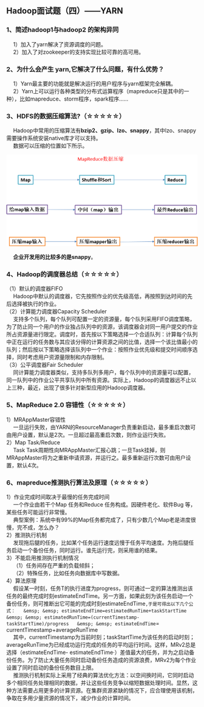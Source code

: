 ## Hadoop面试题（四）——YARN  

### 1、简述hadoop1与hadoop2 的架构异同  
&emsp; 1）加入了yarn解决了资源调度的问题。  
&emsp; 2）加入了对zookeeper的支持实现比较可靠的高可用。  
    
### 2、为什么会产生 yarn,它解决了什么问题，有什么优势？  
&emsp; 1）Yarn最主要的功能就是解决运行的用户程序与yarn框架完全解耦。  
&emsp; 2）Yarn上可以运行各种类型的分布式运算程序（mapreduce只是其中的一种），比如mapreduce、storm程序，spark程序……  

### 3、HDFS的数据压缩算法?（☆☆☆☆☆）  
&emsp; Hadoop中常用的压缩算法有**bzip2、gzip、lzo、snappy**，其中lzo、snappy需要操作系统安装native库才可以支持。  
&emsp; 数据可以压缩的位置如下所示。  
<p align="center">
<img src="../images/pics/Hadoop%E9%9D%A2%E8%AF%95%E9%A2%98Pics/YARN-Pics/MapReduce%E6%95%B0%E6%8D%AE%E5%8E%8B%E7%BC%A9.png"/>  
<p align="center">
</p>
</p>  

&emsp; **企业开发用的比较多的是snappy**。  

### 4、Hadoop的调度器总结（☆☆☆☆☆）  
（1）默认的调度器FIFO  
&emsp; Hadoop中默认的调度器，它先按照作业的优先级高低，再按照到达时间的先后选择被执行的作业。  
（2）计算能力调度器Capacity Scheduler  
&emsp; 支持多个队列，每个队列可配置一定的资源量，每个队列采用FIFO调度策略，为了防止同一个用户的作业独占队列中的资源，该调度器会对同一用户提交的作业所占资源量进行限定。调度时，首先按以下策略选择一个合适队列：计算每个队列中正在运行的任务数与其应该分得的计算资源之间的比值，选择一个该比值最小的队列；然后按以下策略选择该队列中一个作业：按照作业优先级和提交时间顺序选择，同时考虑用户资源量限制和内存限制。   
（3）公平调度器Fair Scheduler  
&emsp; 同计算能力调度器类似，支持多队列多用户，每个队列中的资源量可以配置，同一队列中的作业公平共享队列中所有资源。实际上，Hadoop的调度器远不止以上三种，最近，出现了很多针对新型应用的Hadoop调度器。  

### 5、MapReduce 2.0 容错性（☆☆☆☆☆）  
1）MRAppMaster容错性  
&emsp; 一旦运行失败，由YARN的ResourceManager负责重新启动，最多重启次数可由用户设置，默认是2次。一旦超过最高重启次数，则作业运行失败。   
2）Map Task/Reduce  
&emsp; Task Task周期性向MRAppMaster汇报心跳；一旦Task挂掉，则MRAppMaster将为之重新申请资源，并运行之。最多重新运行次数可由用户设置，默认4次。  

### 6、mapreduce推测执行算法及原理（☆☆☆☆☆）  
1）作业完成时间取决于最慢的任务完成时间  
&emsp; 一个作业由若干个Map 任务和Reduce 任务构成。因硬件老化、软件Bug 等，某些任务可能运行非常慢。  
&emsp; 典型案例：系统中有99%的Map任务都完成了，只有少数几个Map老是进度很慢，完不成，怎么办？  
2）推测执行机制  
&emsp; 发现拖后腿的任务，比如某个任务运行速度远慢于任务平均速度。为拖后腿任务启动一个备份任务，同时运行。谁先运行完，则采用谁的结果。  
3）不能启用推测执行机制情况  
&emsp; （1）任务间存在严重的负载倾斜；  
&emsp; （2）特殊任务，比如任务向数据库中写数据。  
4）算法原理  
&emsp; 假设某一时刻，任务T的执行进度为progress，则可通过一定的算法推测出该任务的最终完成时刻estimateEndTime。另一方面，如果此刻为该任务启动一个备份任务，则可推断出它可能的完成时刻estimateEndTime`,于是可得出以下几个公式：  
&emsp; &emsp; estimateEndTime=estimatedRunTime+taskStartTime  
&emsp; &emsp; estimatedRunTime=(currentTimestamp-taskStartTime)/progress  
&emsp; &emsp; estimateEndTime`= currentTimestamp+averageRunTime  
&emsp; 其中，currentTimestamp为当前时刻；taskStartTime为该任务的启动时刻；averageRunTime为已经成功运行完成的任务的平均运行时间。这样，MRv2总是选择（estimateEndTime- estimateEndTime·）差值最大的任务，并为之启动备份任务。为了防止大量任务同时启动备份任务造成的资源浪费，MRv2为每个作业设置了同时启动的备份任务数目上限。  
&emsp; 推测执行机制实际上采用了经典的算法优化方法：以空间换时间，它同时启动多个相同任务处理相同的数据，并让这些任务竞争以缩短数据处理时间。显然，这种方法需要占用更多的计算资源。在集群资源紧缺的情况下，应合理使用该机制，争取在多用少量资源的情况下，减少作业的计算时间。  




